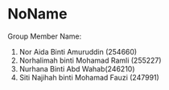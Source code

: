 # NoName

Group Member Name:
1. Nor Aida Binti Amuruddin (254660)
2. Norhalimah binti Mohamad Ramli (255227)
3. Nurhana Binti Abd Wahab(246210)
4. Siti Najihah binti Mohamad Fauzi (247991)
